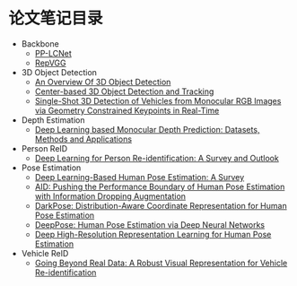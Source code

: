 # 论文笔记目录



- Backbone
  - [PP-LCNet](https://github.com/DXDu17/PapersReading/blob/master/Models/models/PP-LCNet.md) 
  - [RepVGG](https://github.com/DXDu17/PapersReading/blob/master/Models/models/RepVGG.md)
- 3D Object Detection
  - [An Overview Of 3D Object Detection](https://github.com/DXDu17/PapersReading/blob/master/3DObjectDetection/papers/An_Overview_Of_3D_Object_Detection.md)
  - [Center-based 3D Object Detection and Tracking](https://github.com/DXDu17/PapersReading/blob/master/3DObjectDetection/papers/Center-based_3D_Object_Detection_and_Tracking.md)
  - [Single-Shot 3D Detection of Vehicles from Monocular RGB Images via Geometry Constrained Keypoints in Real-Time](https://github.com/DXDu17/PapersReading/blob/master/3DObjectDetection/papers/3D-GCK.md)
- Depth Estimation
  - [Deep Learning based Monocular Depth Prediction: Datasets, Methods and Applications](https://github.com/DXDu17/PapersReading/blob/master/DepthEstimation/papers/Deep_Learning_based_Monocular_Depth_Prediction_Datasets_Methods_and_Applications.md)
- Person ReID
  - [Deep Learning for Person Re-identification: A Survey and Outlook](https://github.com/DXDu17/PapersReading/blob/master/PersonReID/papers/Deep_Learning_for_Person_Re-identification_A_Survey_and_Outlook.md)
- Pose Estimation
  - [Deep Learning-Based Human Pose Estimation: A Survey](https://github.com/DXDu17/PapersReading/blob/master/PoseEstimation/papers/Deep_Learning_Based_Human_Pose_Estimation_A_Survey.md)
  - [AID: Pushing the Performance Boundary of Human Pose Estimation with Information Dropping Augmentation](https://github.com/DXDu17/PapersReading/blob/master/PoseEstimation/papers/AID_Pushing_the_Performance_Boundary_of_Human_Pose_Estimation_with_Information_Dropping_Augmentation.md)
  - [DarkPose: Distribution-Aware Coordinate Representation for Human Pose Estimation](https://github.com/DXDu17/PapersReading/blob/master/PoseEstimation/papers/DarkPose_Distribution-Aware_Coordinate_Representation_for_Human_Pose_Estimation.md)
  - [DeepPose: Human Pose Estimation via Deep Neural Networks](https://github.com/DXDu17/PapersReading/blob/master/PoseEstimation/papers/DeepPose_Human_Pose_Estimation_via_Deep_Neural_Networks.md)
  - [Deep High-Resolution Representation Learning for Human Pose Estimation](https://github.com/DXDu17/PapersReading/blob/master/PoseEstimation/papers/Deep_High-Resolution_Representation_Learning_for_Human_Pose_Estimation.md)
- Vehicle ReID
  - [Going Beyond Real Data: A Robust Visual Representation for Vehicle Re-identification](https://github.com/DXDu17/PapersReading/blob/master/VehicleReID/papers/Going_Beyond_Real_Data_A_Robust_Visual_Representation.md)

